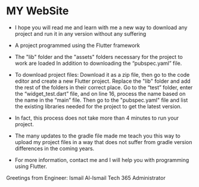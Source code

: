 # MY WebSite

- I hope you will read me and learn with me a new way to download any project and run it in any version without any suffering

- A project programmed using the Flutter framework

- The "lib" folder and the "assets" folders necessary for the project to work are loaded
In addition to downloading the “pubspec.yaml” file.

- To download project files:
Download it as a zip file, then go to the code editor and create a new Flutter project.
Replace the "lib" folder and add the rest of the folders in their correct place.
Go to the “test” folder, enter the “widget_test.dart” file, and on line 16, process the name based on the name in the “main” file.
Then go to the "pubspec.yaml" file and list the existing libraries needed for the project to get the latest version.

- In fact, this process does not take more than 4 minutes to run your project.

- The many updates to the gradle file made me teach you this way to upload my project files in a way that does not suffer from gradle version differences in the coming years.

- For more information, contact me and I will help you with programming using Flutter.

Greetings from Engineer: Ismail Al-Ismail
Tech 365 Administrator

